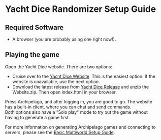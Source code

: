 # Yacht Dice Randomizer Setup Guide

## Required Software

- A browser (you are probably using one right now!).

## Playing the game
Open the Yacht Dice website. There are two options:
- Cruise over to the [Yacht Dice Website](https://yacht-dice-ap.netlify.app/). This is the easiest option. If the website is unavailable, use the next option.
- Download the latest release from [Yacht Dice Release](https://github.com/spinerak/ArchipelagoYachtDice/releases/latest) and unzip the Website.zip. Then open index.html in your browser.

Press Archipelago, and after logging in, you are good to go. The website has a built-in client, where you can chat and send commands.    
Both options also have a "Solo play" mode to try out the game without having to generate a game first.

For more information on generating Archipelago games and connecting to servers, please see the [Basic Multiworld Setup Guide](/tutorial/MultiworldGG/setup/en).